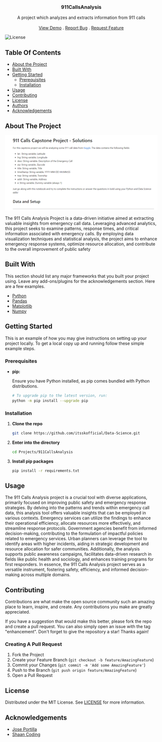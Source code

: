 <br/>
<p align="center">
  <h3 align="center">911CallsAnalysis</h3>

  <p align="center">
    A project which analyzes and extracts information from 911 calls
    <br/>
    <br/>
    <a href="https://github.com/itsskofficial/Data-Science">View Demo</a>
    .
    <a href="https://github.com/itsskofficial/Data-Science/issues">Report Bug</a>
    .
    <a href="https://github.com/itsskofficial/Data-Science/issues">Request Feature</a>
  </p>
</p>

![License](https://img.shields.io/github/license/itsskofficial/Data-Science) 

## Table Of Contents

* [About the Project](#about-the-project)
* [Built With](#built-with)
* [Getting Started](#getting-started)
  * [Prerequisites](#prerequisites)
  * [Installation](#installation)
* [Usage](#usage)
* [Contributing](#contributing)
* [License](#license)
* [Authors](#authors)
* [Acknowledgements](#acknowledgements)

## About The Project

![Screen Shot](911-calls-analysis.png)

The 911 Calls Analysis Project is a data-driven initiative aimed at extracting valuable insights from emergency call data. Leveraging advanced analytics, this project seeks to examine patterns, response times, and critical information associated with emergency calls. By employing data visualization techniques and statistical analysis, the project aims to enhance emergency response systems, optimize resource allocation, and contribute to the overall improvement of public safety

## Built With

This section should list any major frameworks that you built your project using. Leave any add-ons/plugins for the acknowledgements section. Here are a few examples.

* [Python](https://www.python.org/)
* [Pandas](https://pandas.pydata.org/)
* [Matplotlib](https://matplotlib.org/)
* [Numpy](https://numpy.org/)

## Getting Started

This is an example of how you may give instructions on setting up your project locally.
To get a local copy up and running follow these simple example steps.

### Prerequisites

* **pip:**
  
  Ensure you have Python installed, as pip comes bundled with Python distributions.

  ```sh
  # To upgrade pip to the latest version, run:
  python -m pip install --upgrade pip


### Installation

1. **Clone the repo**

    ```sh
    git clone https://github.com/itsskofficial/Data-Science.git
    ```

2. **Enter into the directory**
    ```sh
    cd Projects/911CallsAnalysis
    ```

3. **Install pip packages**

    ```sh
    pip install -r requirements.txt
    ```

## Usage

The 911 Calls Analysis project is a crucial tool with diverse applications, primarily focused on improving public safety and emergency response strategies. By delving into the patterns and trends within emergency call data, this analysis tool offers valuable insights that can be employed in various contexts. Emergency services can utilize the findings to enhance their operational efficiency, allocate resources more effectively, and streamline response protocols. Government agencies benefit from informed decision-making, contributing to the formulation of impactful policies related to emergency services. Urban planners can leverage the tool to identify areas with higher incidents, aiding in strategic development and resource allocation for safer communities. Additionally, the analysis supports public awareness campaigns, facilitates data-driven research in fields like public health and sociology, and enhances training programs for first responders. In essence, the 911 Calls Analysis project serves as a versatile instrument, fostering safety, efficiency, and informed decision-making across multiple domains.

## Contributing

Contributions are what make the open source community such an amazing place to learn, inspire, and create. Any contributions you make are greatly appreciated.

If you have a suggestion that would make this better, please fork the repo and create a pull request. You can also simply open an issue with the tag "enhancement". Don't forget to give the repository a star! Thanks again!

### Creating A Pull Request

1. Fork the Project
2. Create your Feature Branch (`git checkout -b feature/AmazingFeature`)
3. Commit your Changes (`git commit -m 'Add some AmazingFeature'`)
4. Push to the Branch (`git push origin feature/AmazingFeature`)
5. Open a Pull Request

## License

Distributed under the MIT License. See [LICENSE](https://github.com/itsskofficial/Data-Science/blob/main/LICENSE.md) for more information.

## Acknowledgements

* [Jose Portilla](https://www.udemy.com/user/joseportilla/)
* [Shaan Coding](https://readme.shaankhan.dev/)
